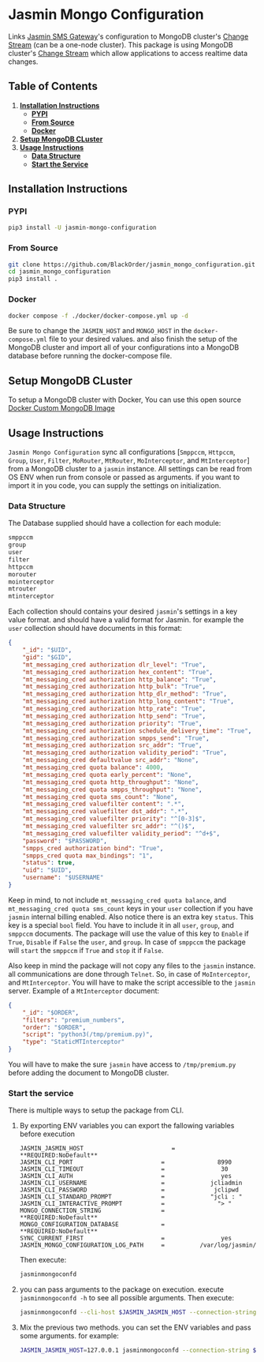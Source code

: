 # Jasmin Mongo Configuration

Links [Jasmin SMS Gateway](https://github.com/jookies/jasmin)'s configuration to MongoDB cluster's [Change Stream](https://www.mongodb.com/docs/manual/changeStreams/) (can be a one-node cluster). This package is using MongoDB cluster's [Change Stream](https://www.mongodb.com/docs/manual/changeStreams/) which allow applications to access realtime data changes.

## Table of Contents

1. **[Installation Instructions](#installation-instructions)**
    + **[PYPI](#pypi)**
    + **[From Source](#from-source)**
    + **[Docker](#docker)**
2. **[Setup MongoDB CLuster](#setup-mongodb-cluster)**
3. **[Usage Instructions](#usage-instructions)**
    + **[Data Structure](#data-structure)**
    + **[Start the Service](#start-the-service)**

## Installation Instructions

### PYPI

```bash
pip3 install -U jasmin-mongo-configuration
```

### From Source

```bash
git clone https://github.com/BlackOrder/jasmin_mongo_configuration.git
cd jasmin_mongo_configuration
pip3 install .
```

### Docker

```bash
docker compose -f ./docker/docker-compose.yml up -d
```

Be sure to change the `JASMIN_HOST` and `MONGO_HOST` in the `docker-compose.yml` file to your desired values. and also finish the setup of the MongoDB cluster and import all of your configurations into a MongoDB database before running the docker-compose file.

## Setup MongoDB CLuster

To setup a MongoDB cluster with Docker, You can use this open source [Docker Custom MongoDB Image](https://github.com/BlackOrder/mongo-cluster)

## Usage Instructions

`Jasmin Mongo Configuration` sync all configurations [`Smppccm`, `Httpccm`, `Group`, `User`, `Filter`, `MoRouter`, `MtRouter`, `MoInterceptor`, and `MtInterceptor`] from a MongoDB cluster to a `jasmin` instance. All settings can be read from OS ENV when run from console or passed as arguments. if you want to import it in you code, you can supply the settings on initialization.

### Data Structure

The Database supplied should have a collection for each module:

```bash
smppccm
group
user
filter
httpccm
morouter
mointerceptor
mtrouter
mtinterceptor
```

Each collection should contains your desired `jasmin`'s settings in a key value format. and should have a valid format for Jasmin. for example the `user` collection should have documents in this format:

```json
{
    "_id": "$UID",
    "gid": "$GID",
    "mt_messaging_cred authorization dlr_level": "True",
    "mt_messaging_cred authorization hex_content": "True",
    "mt_messaging_cred authorization http_balance": "True",
    "mt_messaging_cred authorization http_bulk": "True",
    "mt_messaging_cred authorization http_dlr_method": "True",
    "mt_messaging_cred authorization http_long_content": "True",
    "mt_messaging_cred authorization http_rate": "True",
    "mt_messaging_cred authorization http_send": "True",
    "mt_messaging_cred authorization priority": "True",
    "mt_messaging_cred authorization schedule_delivery_time": "True",
    "mt_messaging_cred authorization smpps_send": "True",
    "mt_messaging_cred authorization src_addr": "True",
    "mt_messaging_cred authorization validity_period": "True",
    "mt_messaging_cred defaultvalue src_addr": "None",
    "mt_messaging_cred quota balance": 4000,
    "mt_messaging_cred quota early_percent": "None",
    "mt_messaging_cred quota http_throughput": "None",
    "mt_messaging_cred quota smpps_throughput": "None",
    "mt_messaging_cred quota sms_count": "None",
    "mt_messaging_cred valuefilter content": ".*",
    "mt_messaging_cred valuefilter dst_addr": ".*",
    "mt_messaging_cred valuefilter priority": "^[0-3]$",
    "mt_messaging_cred valuefilter src_addr": "^()$",
    "mt_messaging_cred valuefilter validity_period": "^d+$",
    "password": "$PASSWORD",
    "smpps_cred authorization bind": "True",
    "smpps_cred quota max_bindings": "1",
    "status": true,
    "uid": "$UID",
    "username": "$USERNAME"
}
```

Keep in mind, to not include `mt_messaging_cred quota balance`, and `mt_messaging_cred quota sms_count` keys in your `user` collection if you have `jasmin` internal billing enabled.
Also notice there is an extra key `status`. This key is a special `bool` field. You have to include it in all `user`, `group`, and `smppccm` documents. The package will use the value of this key to `Enable` if `True`, `Disable` if `False` the `user`, and `group`. In case of `smppccm` the package will `start` the `smppccm` if `True` and `stop` it if `False`.

Also keep in mind the package will not copy any files to the `jasmin` instance. all communications are done through `Telnet`. So, in case of `MoInterceptor`, and `MtInterceptor`. You will have to make the script accessible to the `jasmin` server. Example of a `MtInterceptor` document:

```json
{
    "_id": "$ORDER",
    "filters": "premium_numbers",
    "order": "$ORDER",
    "script": "python3(/tmp/premium.py)",
    "type": "StaticMTInterceptor"
}
```

You will have to make the sure `jasmin` have access to `/tmp/premium.py` before adding the document to MongoDB cluster.

### Start the service

There is multiple ways to setup the package from CLI.

1. By exporting ENV variables
    you can export the fallowing variables before execution

    ```env
    JASMIN_JASMIN_HOST                         =       **REQUIRED:NoDefault**
    JASMIN_CLI_PORT                         =               8990
    JASMIN_CLI_TIMEOUT                      =                30
    JASMIN_CLI_AUTH                         =                yes
    JASMIN_CLI_USERNAME                     =             jcliadmin
    JASMIN_CLI_PASSWORD                     =              jclipwd
    JASMIN_CLI_STANDARD_PROMPT              =             "jcli : "
    JASMIN_CLI_INTERACTIVE_PROMPT           =               "> "
    MONGO_CONNECTION_STRING                 =       **REQUIRED:NoDefault**
    MONGO_CONFIGURATION_DATABASE            =       **REQUIRED:NoDefault**
    SYNC_CURRENT_FIRST                      =                yes
    JASMIN_MONGO_CONFIGURATION_LOG_PATH     =          /var/log/jasmin/
    ```

    Then execute:

    ```bash
    jasminmongoconfd
    ```

2. you can pass arguments to the package on execution. execute ` jasminmongoconfd -h ` to see all possible arguments. Then execute:

    ```bash
    jasminmongoconfd --cli-host $JASMIN_JASMIN_HOST --connection-string $MONGO_CONNECTION_STRING --configuration-database $MONGO_CONFIGURATION_DATABASE
    ```

3. Mix the previous two methods. you can set the ENV variables and pass some arguments. for example:

    ```bash
    JASMIN_JASMIN_HOST=127.0.0.1 jasminmongoconfd --connection-string $MONGO_CONNECTION_STRING --configuration-database $MONGO_CONFIGURATION_DATABASE
    ```

